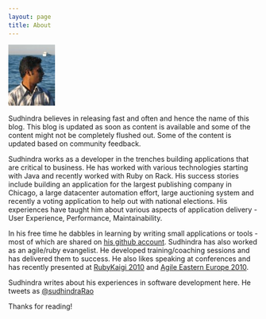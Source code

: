 ```yaml
---
layout: page
title: About
---
```


<p><img class="avatar" src="/images/me.png" alt="Sudhindra Rao" /></p>
  
Sudhindra believes in releasing fast and often and hence the name of this blog. This blog is updated as soon as content is available and some of the content might not be completely flushed out. Some of the content is updated based on community feedback.

Sudhindra works as a developer in the trenches building applications that are critical to business. He has worked with various technologies starting with Java and recently worked with Ruby on Rack.
His success stories include building an application for the largest publishing company in Chicago, a large datacenter automation effort, large auctioning system and recently a voting application to help out with national elections. His experiences have taught him about various aspects of application delivery - User Experience, Performance, Maintainability.

In his free time he dabbles in learning by writing small applications or tools - most of which are shared on [his github account](http://github.com/betarelease).
Sudhindra has also worked as an agile/ruby evangelist. He developed training/coaching sessions and has delivered them to success. He also likes speaking at conferences and has recently presented at [RubyKaigi 2010](http://rubykaigi.org) and [Agile Eastern Europe 2010](http://agileee.org).

Sudhindra writes about his experiences in software development here.
He tweets as [@sudhindraRao](http://twitter.com/sudhindraRao)

Thanks for reading!